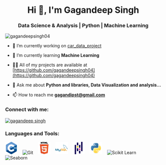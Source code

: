 <h1 align="center">Hi 👋, I'm Gagandeep Singh</h1>
<h3 align="center">Data Science & Analysis | Python | Machine Learning</h3>

<p align="left"> <img src="https://komarev.com/ghpvc/?username=gagandeepsingh04&label=Profile%20views&color=0e75b6&style=flat" alt="gagandeepsingh04" /> </p>

- 🔭 I’m currently working on [car_data_project](https://github.com/gagandeepsingh04/car_data_project)

- 🌱 I’m currently learning **Machine Learning**

- 👨‍💻 All of my projects are available at [https://github.com/gagandeepsingh04](https://github.com/gagandeepsingh04)

- 💬 Ask me about **Python and libraries, Data Visualization and analysis...**

- 📫 How to reach me **gagandipst@gmail.com**

<h3 align="left">Connect with me:</h3>
<p align="left">
<a href="https://linkedin.com/in/gagandeep singh" target="blank"><img align="center" src="https://raw.githubusercontent.com/rahuldkjain/github-profile-readme-generator/master/src/images/icons/Social/linked-in-alt.svg" alt="gagandeep singh" height="30" width="40" /></a>
</p>

<h3 align="left">Languages and Tools:</h3>
<p align="left">
  <img src="https://raw.githubusercontent.com/devicons/devicon/master/icons/cplusplus/cplusplus-original.svg" alt="C++" width="40" height="40"/>
  &nbsp;&nbsp;
  <img src="https://www.vectorlogo.zone/logos/git-scm/git-scm-icon.svg" alt="Git" width="40" height="40"/>
  &nbsp;&nbsp;
  <img src="https://raw.githubusercontent.com/devicons/devicon/master/icons/html5/html5-original-wordmark.svg" alt="HTML5" width="40" height="40"/>
  &nbsp;&nbsp;
  <img src="https://raw.githubusercontent.com/devicons/devicon/master/icons/mysql/mysql-original-wordmark.svg" alt="MySQL" width="40" height="40"/>
  &nbsp;&nbsp;
  <img src="https://raw.githubusercontent.com/devicons/devicon/2ae2a900d2f041da66e950e4d48052658d850630/icons/pandas/pandas-original.svg" alt="Pandas" width="40" height="40"/>
  &nbsp;&nbsp;
  <img src="https://raw.githubusercontent.com/devicons/devicon/master/icons/python/python-original.svg" alt="Python" width="40" height="40"/>
  &nbsp;&nbsp;
  <img src="https://upload.wikimedia.org/wikipedia/commons/0/05/Scikit_learn_logo_small.svg" alt="Scikit Learn" width="40" height="40"/>
  &nbsp;&nbsp;
  <img src="https://seaborn.pydata.org/_images/logo-mark-lightbg.svg" alt="Seaborn" width="40" height="40"/>
</p>




